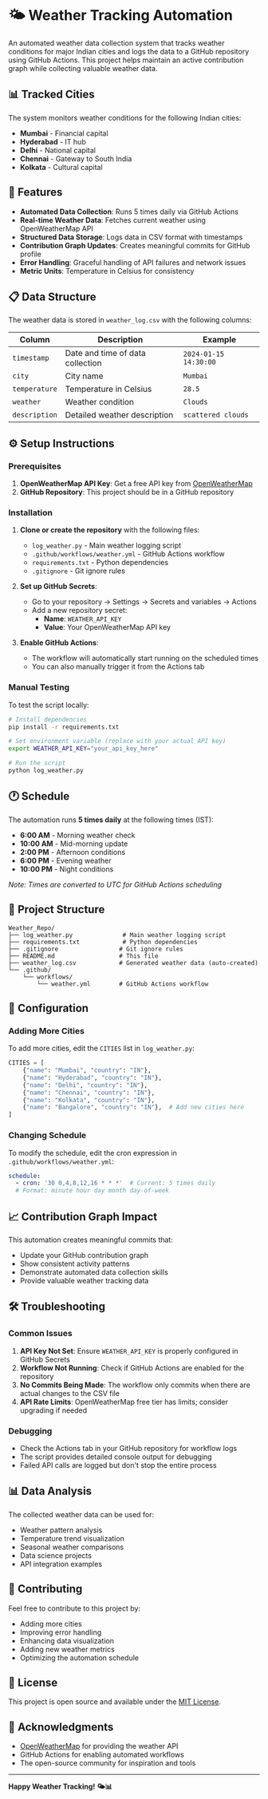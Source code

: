 # 🌤️ Weather Tracking Automation

An automated weather data collection system that tracks weather conditions for major Indian cities and logs the data to a GitHub repository using GitHub Actions. This project helps maintain an active contribution graph while collecting valuable weather data.

## 📊 Tracked Cities

The system monitors weather conditions for the following Indian cities:
- **Mumbai** - Financial capital
- **Hyderabad** - IT hub
- **Delhi** - National capital
- **Chennai** - Gateway to South India
- **Kolkata** - Cultural capital

## 🚀 Features

- **Automated Data Collection**: Runs 5 times daily via GitHub Actions
- **Real-time Weather Data**: Fetches current weather using OpenWeatherMap API
- **Structured Data Storage**: Logs data in CSV format with timestamps
- **Contribution Graph Updates**: Creates meaningful commits for GitHub profile
- **Error Handling**: Graceful handling of API failures and network issues
- **Metric Units**: Temperature in Celsius for consistency

## 📋 Data Structure

The weather data is stored in `weather_log.csv` with the following columns:

| Column | Description | Example |
|--------|-------------|---------|
| `timestamp` | Date and time of data collection | `2024-01-15 14:30:00` |
| `city` | City name | `Mumbai` |
| `temperature` | Temperature in Celsius | `28.5` |
| `weather` | Weather condition | `Clouds` |
| `description` | Detailed weather description | `scattered clouds` |

## ⚙️ Setup Instructions

### Prerequisites

1. **OpenWeatherMap API Key**: Get a free API key from [OpenWeatherMap](https://openweathermap.org/api)
2. **GitHub Repository**: This project should be in a GitHub repository

### Installation

1. **Clone or create the repository** with the following files:
   - `log_weather.py` - Main weather logging script
   - `.github/workflows/weather.yml` - GitHub Actions workflow
   - `requirements.txt` - Python dependencies
   - `.gitignore` - Git ignore rules

2. **Set up GitHub Secrets**:
   - Go to your repository → Settings → Secrets and variables → Actions
   - Add a new repository secret:
     - **Name**: `WEATHER_API_KEY`
     - **Value**: Your OpenWeatherMap API key

3. **Enable GitHub Actions**:
   - The workflow will automatically start running on the scheduled times
   - You can also manually trigger it from the Actions tab

### Manual Testing

To test the script locally:

```bash
# Install dependencies
pip install -r requirements.txt

# Set environment variable (replace with your actual API key)
export WEATHER_API_KEY="your_api_key_here"

# Run the script
python log_weather.py
```

## 🕐 Schedule

The automation runs **5 times daily** at the following times (IST):
- **6:00 AM** - Morning weather check
- **10:00 AM** - Mid-morning update
- **2:00 PM** - Afternoon conditions
- **6:00 PM** - Evening weather
- **10:00 PM** - Night conditions

*Note: Times are converted to UTC for GitHub Actions scheduling*

## 📁 Project Structure

```
Weather_Repo/
├── log_weather.py              # Main weather logging script
├── requirements.txt            # Python dependencies
├── .gitignore                 # Git ignore rules
├── README.md                  # This file
├── weather_log.csv            # Generated weather data (auto-created)
└── .github/
    └── workflows/
        └── weather.yml        # GitHub Actions workflow
```

## 🔧 Configuration

### Adding More Cities

To add more cities, edit the `CITIES` list in `log_weather.py`:

```python
CITIES = [
    {"name": "Mumbai", "country": "IN"},
    {"name": "Hyderabad", "country": "IN"},
    {"name": "Delhi", "country": "IN"},
    {"name": "Chennai", "country": "IN"},
    {"name": "Kolkata", "country": "IN"},
    {"name": "Bangalore", "country": "IN"},  # Add new cities here
]
```

### Changing Schedule

To modify the schedule, edit the cron expression in `.github/workflows/weather.yml`:

```yaml
schedule:
  - cron: '30 0,4,8,12,16 * * *'  # Current: 5 times daily
  # Format: minute hour day month day-of-week
```

## 📈 Contribution Graph Impact

This automation creates meaningful commits that:
- Update your GitHub contribution graph
- Show consistent activity patterns
- Demonstrate automated data collection skills
- Provide valuable weather tracking data

## 🛠️ Troubleshooting

### Common Issues

1. **API Key Not Set**: Ensure `WEATHER_API_KEY` is properly configured in GitHub Secrets
2. **Workflow Not Running**: Check if GitHub Actions are enabled for the repository
3. **No Commits Being Made**: The workflow only commits when there are actual changes to the CSV file
4. **API Rate Limits**: OpenWeatherMap free tier has limits; consider upgrading if needed

### Debugging

- Check the Actions tab in your GitHub repository for workflow logs
- The script provides detailed console output for debugging
- Failed API calls are logged but don't stop the entire process

## 📊 Data Analysis

The collected weather data can be used for:
- Weather pattern analysis
- Temperature trend visualization
- Seasonal weather comparisons
- Data science projects
- API integration examples

## 🤝 Contributing

Feel free to contribute to this project by:
- Adding more cities
- Improving error handling
- Enhancing data visualization
- Adding new weather metrics
- Optimizing the automation schedule

## 📄 License

This project is open source and available under the [MIT License](LICENSE).

## 🙏 Acknowledgments

- [OpenWeatherMap](https://openweathermap.org/) for providing the weather API
- GitHub Actions for enabling automated workflows
- The open-source community for inspiration and tools

---

**Happy Weather Tracking! 🌤️📊** 
